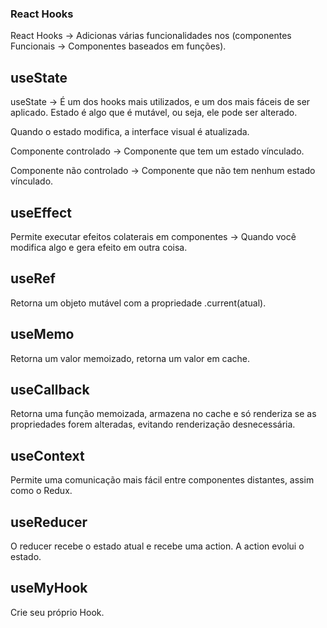 ### React Hooks
React Hooks -> Adicionas várias funcionalidades nos (componentes Funcionais -> Componentes baseados em funções).

## useState
useState -> É um dos hooks mais utilizados, e um dos mais fáceis de ser aplicado. Estado é algo que é mutável, ou seja, ele pode ser alterado.

Quando o estado modifica, a interface visual é atualizada.

Componente controlado -> Componente que tem um estado vínculado.

Componente não controlado -> Componente que não tem nenhum estado vínculado.

## useEffect
Permite executar efeitos colaterais em componentes -> Quando você modifica algo e gera efeito em outra coisa.

## useRef
Retorna um objeto mutável com a propriedade .current(atual).

## useMemo
Retorna um valor memoizado, retorna um valor em cache.

## useCallback
Retorna uma função memoizada, armazena no cache e só renderiza se as propriedades forem alteradas, evitando renderização desnecessária.

## useContext
Permite uma comunicação mais fácil entre componentes distantes, assim como o Redux.

## useReducer
O reducer recebe o estado atual e recebe uma action. A action evolui o estado.

## useMyHook
Crie seu próprio Hook.